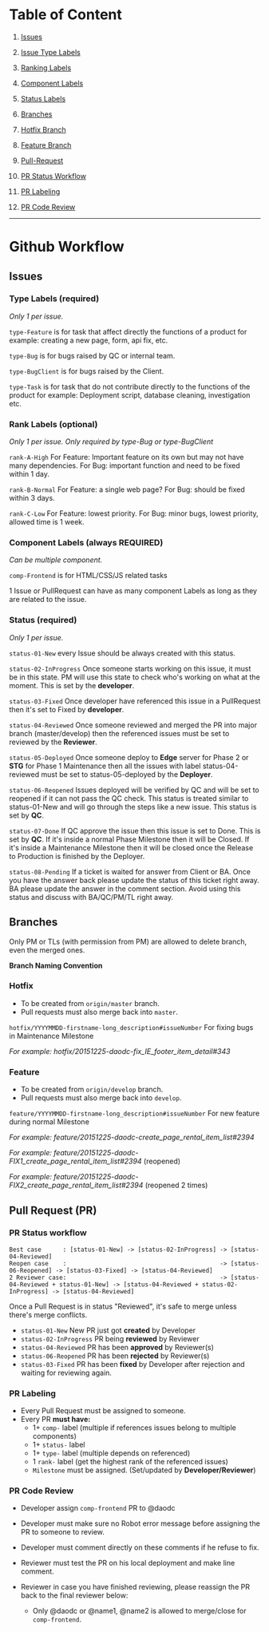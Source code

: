 # Table of Content
1. [Issues](https://github.com/daodc/Front-End-Develop-Technical/wiki/WorkFlow#issues)
  1. [Issue Type Labels](https://github.com/daodc/Front-End-Develop-Technicals/edit/master/WorkFlow#type-labels-required) 
  2. [Ranking Labels](https://github.com/daodc/Front-End-Develop-Technicals/edit/master/WorkFlow#rank-labels-optional) 
  3. [Component Labels](https://github.com/daodc/Front-End-Develop-Technicals/edit/master/WorkFlow#component-labels-always-required) 
  4. [Status Labels](https://github.com/daodc/Front-End-Develop-Technicals/edit/master/WorkFlow#status-required) 
2. [Branches](https://github.com/daodc/Front-End-Develop-Technicals/edit/master/WorkFlow##branches)
  1. [Hotfix Branch](https://github.com/daodc/Front-End-Develop-Technicals/edit/master/WorkFlow#hotfix)
  2. [Feature Branch](https://github.com/daodc/Front-End-Develop-Technicals/edit/master/WorkFlow#feature)

3. [Pull-Request](https://github.com/daodc/Front-End-Develop-Technicals/edit/master/WorkFlow#pull-request-pr)
  1. [PR Status Workflow](https://github.com/daodc/Front-End-Develop-Technicals/edit/master/WorkFlow#pr-status-workflow)
  2. [PR Labeling](https://github.com/daodc/Front-End-Develop-Technicals/edit/master/WorkFlow#pr-labeling)
  3. [PR Code Review](https://github.com/daodc/Front-End-Develop-Technicals/edit/master/WorkFlow#pr-code-review)

***


# Github Workflow
## Issues 

### Type Labels (required)
_Only 1 per issue._

`type-Feature` is for task that affect directly the functions of a product for example: creating a new page, form, api fix, etc.

`type-Bug` is for bugs raised by QC or internal team.

`type-BugClient` is for bugs raised by the Client.

`type-Task` is for task that do not contribute directly to the functions of the product for example: Deployment script, database cleaning, investigation etc.

### Rank Labels (optional)
_Only 1 per issue. Only required by type-Bug or type-BugClient_

`rank-A-High` For Feature: Important feature on its own but may not have many dependencies. For Bug: important function and need to be fixed within 1 day. 

`rank-B-Normal` For Feature: a single web page? For Bug: should be fixed within 3 days.

`rank-C-Low` For Feature: lowest priority. For Bug: minor bugs, lowest priority, allowed time is 1 week.

### Component Labels (always REQUIRED)
_Can be multiple component._

`comp-Frontend` is for HTML/CSS/JS related tasks


1 Issue or PullRequest can have as many component Labels as long as they are related to the issue.

### Status (required)
_Only 1 per issue._

`status-01-New` every Issue should be always created with this status.

`status-02-InProgress` Once someone starts working on this issue, it must be in this state. PM will use this state to check who's working on what at the moment. This is set by the **developer**.

`status-03-Fixed` Once developer have referenced this issue in a PullRequest then it's set to Fixed by **developer**.

`status-04-Reviewed` Once someone reviewed and merged the PR into major branch (master/develop) then the  referenced issues must be set to reviewed by the **Reviewer**.

`status-05-Deployed` Once someone deploy to **Edge** server for Phase 2 or **STG** for Phase 1 Maintenance then all the issues with label status-04-reviewed must be set to status-05-deployed by the **Deployer**.

`status-06-Reopened` Issues deployed will be verified by QC and will be set to reopened if it can not pass the QC check. This status is treated similar to status-01-New and will go through the steps like a new issue. This status is set by **QC**.

`status-07-Done` If QC approve the issue then this issue is set to Done. This is set by **QC**. If it's inside a normal Phase Milestone then it will be Closed. If it's inside a Maintenance Milestone then it will be closed once the Release to Production is finished by the Deployer.

`status-08-Pending` If a ticket is waited for answer from Client or BA. Once you have the answer back please update the status of this ticket right away. BA please update the answer in the comment section. Avoid using this status and discuss with BA/QC/PM/TL right away.

## Branches
Only PM or TLs (with permission from PM) are allowed to delete branch, even the merged ones.

**Branch Naming Convention**

### Hotfix
* To be created from `origin/master` branch.
* Pull requests must also merge back into `master`.

`hotfix/YYYYMMDD-firstname-long_description#issueNumber` For fixing bugs in Maintenance Milestone

_For example: hotfix/20151225-daodc-fix_IE_footer_item_detail#343_

### Feature
* To be created from `origin/develop` branch.
* Pull requests must also merge back into `develop`.

`feature/YYYYMMDD-firstname-long_description#issueNumber` For new feature during normal Milestone

_For example: feature/20151225-daodc-create_page_rental_item_list#2394_

_For example: feature/20151225-daodc-FIX1_create_page_rental_item_list#2394_ (reopened)

_For example: feature/20151225-daodc-FIX2_create_page_rental_item_list#2394_ (reopened 2 times)

## Pull Request (PR)
### PR Status workflow
```
Best case      : [status-01-New] -> [status-02-InProgress] -> [status-04-Reviewed]
Reopen case    :                                           -> [status-06-Reopened] -> [status-03-Fixed] -> [status-04-Reviewed]
2 Reviewer case:                                           -> [status-04-Reviewed + status-01-New] -> [status-04-Reviewed + status-02-InProgress] -> [status-04-Reviewed]
```
Once a Pull Request is in status "Reviewed", it's safe to merge unless there's merge conflicts.

* `status-01-New` New PR just got **created** by Developer
* `status-02-InProgress` PR being **reviewed** by Reviewer
* `status-04-Reviewed` PR has been **approved** by Reviewer(s)
* `status-06-Reopened` PR has been **rejected** by Reviewer(s)
* `status-03-Fixed` PR has been **fixed** by Developer after rejection and waiting for reviewing again.

### PR Labeling
* Every Pull Request must be assigned to someone.
* Every PR **must have:**
  * 1+ `comp-` label (multiple if references issues belong to multiple components)
  * 1+ `status-` label
  * 1+ `type-` label (multiple depends on referenced)
  * 1 `rank-` label (get the highest rank of the referenced issues)
  * `Milestone` must be assigned. (Set/updated by **Developer/Reviewer**)

### PR Code Review
* Developer assign `comp-frontend` PR to @daodc 
* Developer must make sure no Robot error message before assigning the PR to someone to review.
* Developer must comment directly on these comments if he refuse to fix.

* Reviewer must test the PR on his local deployment and make line comment. 
* Reviewer in case you have finished reviewing, please reassign the PR back to the final reviewer below:
  * Only @daodc or @name1, @name2 is allowed to merge/close for `comp-frontend`. 
